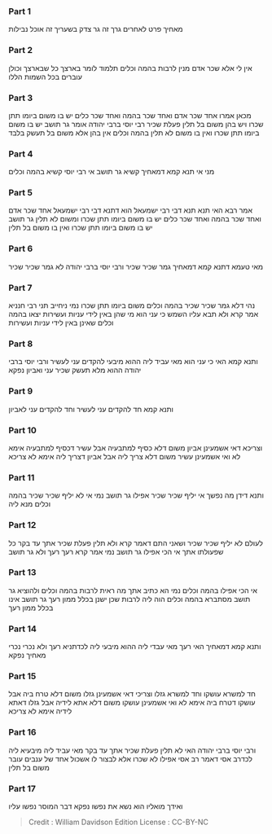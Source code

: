 
### Part 1
מאחיך פרט לאחרים גרך זה גר צדק בשעריך זה אוכל נבילות

### Part 2
אין לי אלא שכר אדם מנין לרבות בהמה וכלים תלמוד לומר בארצך כל שבארצך וכולן עוברים בכל השמות הללו

### Part 3
מכאן אמרו אחד שכר אדם ואחד שכר בהמה ואחד שכר כלים יש בו משום ביומו תתן שכרו ויש בהן משום בל תלין פעלת שכיר רבי יוסי ברבי יהודה אומר גר תושב יש בו משום ביומו תתן שכרו ואין בו משום לא תלין בהמה וכלים אין בהן אלא משום בל תעשק בלבד

### Part 4
מני אי תנא קמא דמאחיך קשיא גר תושב אי רבי יוסי קשיא בהמה וכלים

### Part 5
אמר רבא האי תנא תנא דבי רבי ישמעאל הוא דתנא דבי רבי ישמעאל אחד שכר אדם ואחד שכר בהמה ואחד שכר כלים יש בו משום ביומו תתן שכרו ומשום לא תלין גר תושב יש בו משום ביומו תתן שכרו ואין בו משום בל תלין

### Part 6
מאי טעמא דתנא קמא דמאחיך גמר שכיר שכיר ורבי יוסי ברבי יהודה לא גמר שכיר שכיר

### Part 7
נהי דלא גמר שכיר שכיר בהמה וכלים משום ביומו תתן שכרו נמי ניחייב תני רבי חנניא אמר קרא ולא תבא עליו השמש כי עני הוא מי שהן באין לידי עניות ועשירות יצאו בהמה וכלים שאינן באין לידי עניות ועשירות

### Part 8
ותנא קמא האי כי עני הוא מאי עביד ליה ההוא מיבעי להקדים עני לעשיר ורבי יוסי ברבי יהודה ההוא מלא תעשק שכיר עני ואביון נפקא

### Part 9
ותנא קמא חד להקדים עני לעשיר וחד להקדים עני לאביון

### Part 10
וצריכא דאי אשמעינן אביון משום דלא כסיף למתבעיה אבל עשיר דכסיף למתבעיה אימא לא ואי אשמעינן עשיר משום דלא צריך ליה אבל אביון דצריך ליה אימא לא צריכא

### Part 11
ותנא דידן מה נפשך אי יליף שכיר שכיר אפילו גר תושב נמי אי לא יליף שכיר שכיר בהמה וכלים מנא ליה

### Part 12
לעולם לא יליף שכיר שכיר ושאני התם דאמר קרא ולא תלין פעלת שכיר אתך עד בקר כל שפעולתו אתך אי הכי אפילו גר תושב נמי אמר קרא רעך רעך ולא גר תושב

### Part 13
אי הכי אפילו בהמה וכלים נמי הא כתיב אתך מה ראית לרבות בהמה וכלים ולהוציא גר תושב מסתברא בהמה וכלים הוה ליה לרבות שכן ישנן בכלל ממון רעך גר תושב אינו בכלל ממון רעך

### Part 14
ותנא קמא דמאחיך האי רעך מאי עבדי ליה ההוא מיבעי ליה לכדתניא רעך ולא נכרי נכרי מאחיך נפקא

### Part 15
חד למשרא עושקו וחד למשרא גזלו וצריכי דאי אשמעינן גזלו משום דלא טרח ביה אבל עושקו דטרח ביה אימא לא ואי אשמעינן עושקו משום דלא אתא לידיה אבל גזלו דאתא לידיה אימא לא צריכא

### Part 16
ורבי יוסי ברבי יהודה האי לא תלין פעלת שכיר אתך עד בקר מאי עביד ליה מיבעיא ליה לכדרב אסי דאמר רב אסי אפילו לא שכרו אלא לבצור לו אשכול אחד של ענבים עובר משום בל תלין

### Part 17
ואידך מואליו הוא נשא את נפשו נפקא דבר המוסר נפשו עליו

>Credit : William Davidson Edition
>License : CC-BY-NC